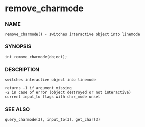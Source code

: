 # remove_charmode

### NAME

    remove_charmode() - switches interactive object into linemode

### SYNOPSIS

    int remove_charmode(object);

### DESCRIPTION

    switches interactive object into linemode

    returns -1 if argument missing
    -2 in case of error (object destroyed or not interactive)
    current input_to flags with char_mode unset

### SEE ALSO

    query_charmode(3), input_to(3), get_char(3)
